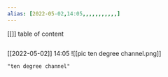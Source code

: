 ```yaml
---
alias: [2022-05-02,14:05,,,,,,,,,,,]
---
```

[[]]
table of content
```toc
```

[[2022-05-02]] 14:05
![[pic ten degree channel.png]]
```query
"ten degree channel"
```